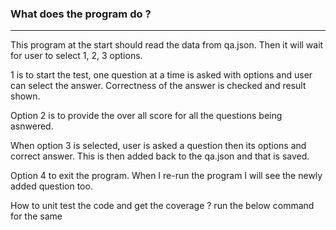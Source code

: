 ### What does the program do ?
------------------------------

This program at the start should read the data from qa.json. Then it will wait for user to select 1, 2, 3 options. 


1 is to start the test, one question at a time is asked with options and user can select the answer. Correctness of the answer is checked and result shown. 

Option 2 is to provide the over all score for all the questions being asnwered. 

When option 3 is selected, user is asked a question then its options and correct answer. 
This is then added back to the qa.json and that is saved. 

Option 4 to exit the program. 
When I re-run the program I will see the newly added question too. 


How to unit test the code and get the coverage ?
run the below command for the same
